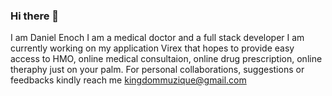 ### Hi there 👋
I am Daniel Enoch
I am a medical doctor and a full stack developer
I am currently working on my application Virex that hopes to provide 
easy access to HMO, online medical consultaion, online drug prescription, 
online theraphy just on your palm.
For personal collaborations,
suggestions or feedbacks kindly reach me 
kingdommuzique@gmail.com





<!--
**dannny007/dannny007** is a ✨ _special_ ✨ repository because its `README.md` (this file) appears on your GitHub profile.

Here are some ideas to get you started:

- 🔭 I’m currently working on ...
- 🌱 I’m currently learning ...
- 👯 I’m looking to collaborate on ...
- 🤔 I’m looking for help with ...
- 💬 Ask me about ...
- 📫 How to reach me: ...
- 😄 Pronouns: ...
- ⚡ Fun fact: ...
-->
